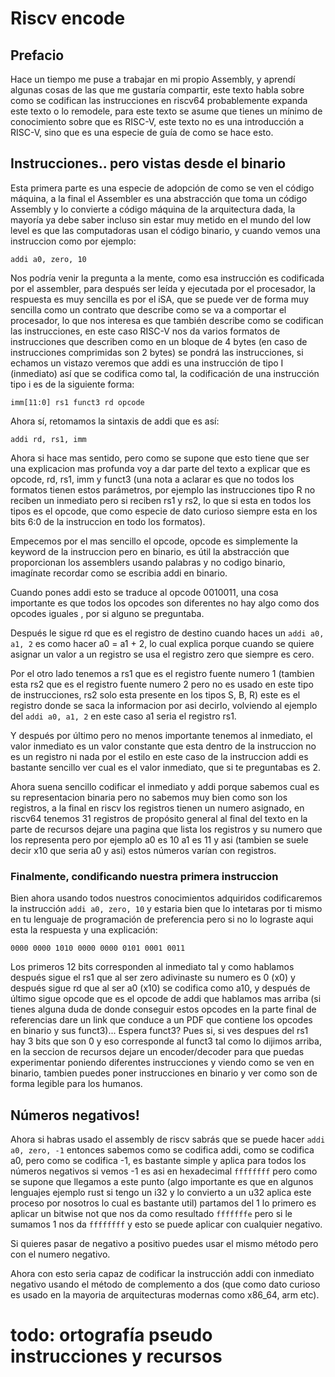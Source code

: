 # Riscv encode

## Prefacio

Hace un tiempo me puse a trabajar en mi propio Assembly, y aprendí algunas cosas de las que me gustaría compartir, este texto habla sobre como se codifican las instrucciones en riscv64 probablemente expanda este texto o lo remodele, para este texto se asume que tienes un mínimo de conocimiento sobre que es RISC-V, este texto no es una introducción a RISC-V, sino que es una especie de guía de como se hace esto.

## Instrucciones.. pero vistas desde el binario

Esta primera parte es una especie de adopción de como se ven el código máquina, a la final el Assembler es una abstracción que toma un código Assembly y lo convierte a código máquina de la arquitectura dada, la mayoría ya debe saber incluso sin estar muy metido en el mundo del low level es que las computadoras usan el código binario, y cuando vemos una instruccion como por ejemplo:
```
addi a0, zero, 10
```
Nos podría venir la pregunta a la mente, como esa instrucción es codificada por el assembler, para después ser leída y ejecutada por el procesador, la respuesta es muy sencilla es por el iSA, que se puede ver de forma muy sencilla como un contrato que describe como se va a comportar el procesador, lo que nos interesa es que también describe como se codifican las instrucciones, en este caso RISC-V nos da varios formatos de instrucciones que describen como en un bloque de 4 bytes (en caso de instrucciones comprimidas son 2 bytes) se pondrá las instrucciones, si echamos un vistazo veremos que addi es una instrucción de tipo I (inmediato) así que se codifica como tal, la codificación de una instrucción tipo i es de la siguiente forma:
```
imm[11:0] rs1 funct3 rd opcode
```
Ahora sí, retomamos la sintaxis de addi que es así:
```
addi rd, rs1, imm
```
Ahora si hace mas sentido, pero como se supone que esto tiene que ser una explicacion mas profunda voy a dar parte del texto a explicar que es opcode, rd, rs1, imm y funct3 (una nota a aclarar es que no todos los formatos tienen estos parámetros, por ejemplo las instrucciones tipo R no reciben un inmediato pero si reciben rs1 y rs2, lo que si esta en todos los tipos es el opcode, que como especie de dato curioso siempre esta en los bits 6:0 de la instruccion en todo los formatos).

Empecemos por el mas sencillo el opcode, opcode es simplemente la keyword  de la instruccion pero en binario, es útil la abstracción que proporcionan los assemblers usando palabras y no codigo binario, imagínate recordar como se escribia addi en binario.

Cuando pones addi esto se traduce al opcode 0010011, una cosa importante es que todos los opcodes son diferentes no hay algo como dos opcodes iguales , por si alguno se preguntaba.

Después le sigue rd que es el registro de destino cuando haces un `addi a0, a1, 2` es como hacer a0 = a1 + 2, lo cual explica porque cuando se quiere asignar un valor a un registro se usa el registro zero que siempre es cero.

Por el otro lado tenemos a rs1 que es el registro fuente numero 1 (tambien esta rs2 que es el registro fuente numero 2 pero no es usado en este tipo de instrucciones, rs2 solo esta presente en los tipos S, B, R) este es el registro donde se saca la informacion por asi decirlo, volviendo al ejemplo del `addi a0, a1, 2` en este caso a1 seria el registro rs1.

Y después por último pero no menos importante tenemos al inmediato, el valor inmediato es un valor constante que esta dentro de la instruccion no es un registro ni nada por el estilo en este caso de la instruccion addi es bastante sencillo ver cual es el valor inmediato, que si te preguntabas es 2.

Ahora suena sencillo codificar el inmediato y addi porque sabemos cual es su representacion binaria pero no sabemos muy bien como son los registros, a la final en riscv los registros tienen un numero asignado, en riscv64 tenemos 31 registros de propósito general al final del texto en la parte de recursos dejare una pagina que lista los registros y su numero que los representa pero por ejemplo a0 es 10 a1 es 11 y asi (tambien se suele decir x10 que seria a0 y asi) estos números varían con registros.

### Finalmente, condificando nuestra primera instruccion
Bien ahora usando todos nuestros conocimientos adquiridos codificaremos la instrucción `addi a0, zero, 10` y estaria bien que lo intetaras por ti mismo en tu lenguaje de programación de preferencia pero si no lo lograste aqui esta la respuesta y una explicación:
```
0000 0000 1010 0000 0000 0101 0001 0011
```

Los primeros 12 bits corresponden al inmediato tal y como hablamos  después sigue el rs1 que al ser zero adivinaste su numero es 0 (x0) y después sigue rd que al ser a0 (x10) se codifica como a10, y después de último sigue opcode que es el opcode de addi que hablamos mas arriba (si tienes alguna duda de donde conseguir estos opcodes en la parte final de referencias dare un link que conduce a un PDF que contiene los opcodes en binario y sus funct3)... Espera funct3? Pues si, si ves despues del rs1 hay 3 bits que son 0 y eso corresponde al funct3 tal como lo dijimos arriba, en la seccion de recursos dejare un encoder/decoder para que puedas experimentar poniendo diferentes instrucciones y viendo como se ven en binario, tambien puedes poner instrucciones en binario y ver como son de forma legible para los humanos.

## Números negativos!
Ahora si habras usado el assembly de riscv sabrás que se puede hacer `addi a0, zero, -1` entonces sabemos como se codifica addi, como se codifica a0, pero como se codifica -1, es bastante simple y aplica para todos los números negativos si vemos -1 es asi en hexadecimal `ffffffff` pero como se supone que llegamos a este punto (algo importante es que en algunos lenguajes ejemplo rust si tengo un i32 y lo convierto a un u32 aplica este proceso por nosotros lo cual es bastante util) partamos del 1 lo primero es aplicar un bitwise not que nos da como resultado `fffffffe` pero si le sumamos 1 nos da ``ffffffff``  y esto se puede aplicar con cualquier negativo.

Si quieres pasar de negativo a positivo puedes usar el mismo método pero con el numero negativo.

Ahora con esto seria capaz de codificar la instrucción addi con inmediato negativo usando el método de complemento a dos (que como dato curioso es usado en la mayoria de arquitecturas modernas como x86_64, arm etc).

# todo: ortografía pseudo instrucciones y recursos
